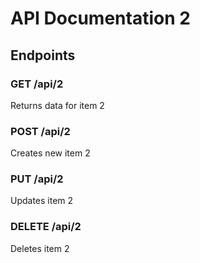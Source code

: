# API Documentation 2

## Endpoints

### GET /api/2
Returns data for item 2

### POST /api/2
Creates new item 2

### PUT /api/2
Updates item 2

### DELETE /api/2
Deletes item 2